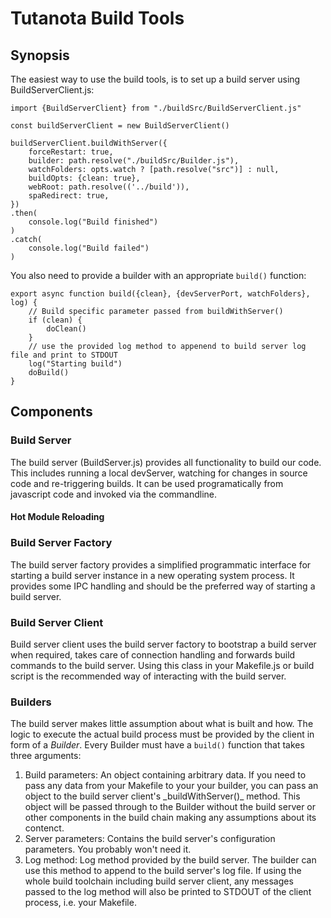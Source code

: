 # Tutanota Build Tools
## Synopsis
The easiest way to use the build tools, is to set up a build server using BuildServerClient.js:

	import {BuildServerClient} from "./buildSrc/BuildServerClient.js"

	const buildServerClient = new BuildServerClient()

	buildServerClient.buildWithServer({
		forceRestart: true,
		builder: path.resolve("./buildSrc/Builder.js"),
		watchFolders: opts.watch ? [path.resolve("src")] : null,
		buildOpts: {clean: true},
		webRoot: path.resolve(('../build')),
		spaRedirect: true,
	})
	.then(
		console.log("Build finished")
	)
	.catch(
		console.log("Build failed")
	)

You also need to provide a builder with an appropriate `build()` function:

	export async function build({clean}, {devServerPort, watchFolders}, log) {
		// Build specific parameter passed from buildWithServer()
		if (clean) {
			doClean()
		}
		// use the provided log method to appenend to build server log file and print to STDOUT
		log("Starting build")
		doBuild()
	}

## Components
### Build Server
The build server (BuildServer.js) provides all functionality to build our code. This includes running a local devServer,
watching for changes in source code and re-triggering builds. It can be used programatically from javascript code and
invoked via the commandline.
#### Hot Module Reloading

### Build Server Factory
The build server factory provides a simplified programmatic interface for starting a build server instance in a new 
operating system process. It provides some IPC handling and should be the preferred way of starting a build server.
### Build Server Client
Build server client uses the build server factory to bootstrap a build server when required, takes care of connection
handling and forwards build commands to the build server. Using this class in your Makefile.js or build script is the
recommended way of interacting with the build server.
### Builders
The build server makes little assumption about what is built and how. The logic to execute the actual build process
must be provided by the client in form of a _Builder_. Every Builder must have a `build()` function that takes three
arguments: 
<ol>
<li>Build parameters: An object containing arbitrary data. If you need to pass any data from your Makefile to your
your builder, you can pass an object to the build server client's _buildWithServer()_ method. This object will be passed
through to the Builder without the build server or other components in the build chain making any assumptions about its
contenct.</li>
<li>Server parameters: Contains the build server's configuration parameters. You probably won't need it.</li>
<li>Log method: Log method provided by the build server. The builder can use this method to append to the build server's
log file. If using the whole build toolchain including build server client, any messages passed to the log method will
also be printed to STDOUT of the client process, i.e. your Makefile.</li>
</ol>
